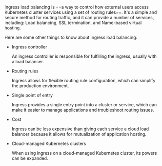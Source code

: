 Ingress load balancing is ==a way to control how external users access Kubernetes cluster services using a set of routing rules==. It's a simple and secure method for routing traffic, and it can provide a number of services, including: Load balancing, SSL termination, and Name-based virtual hosting.  

Here are some other things to know about ingress load balancing:  

- Ingress controller
    
    An ingress controller is responsible for fulfilling the ingress, usually with a load balancer.  
    
- Routing rules
    
    Ingress allows for flexible routing rule configuration, which can simplify the production environment.  
    
- Single point of entry
    
    Ingress provides a single entry point into a cluster or service, which can make it easier to manage applications and troubleshoot routing issues.  
    
- Cost
    
    Ingress can be less expensive than giving each service a cloud load balancer because it allows for mutualization of application hosting.  
    
- Cloud-managed Kubernetes clusters
    
    When using ingress on a cloud-managed Kubernetes cluster, its powers can be expanded.